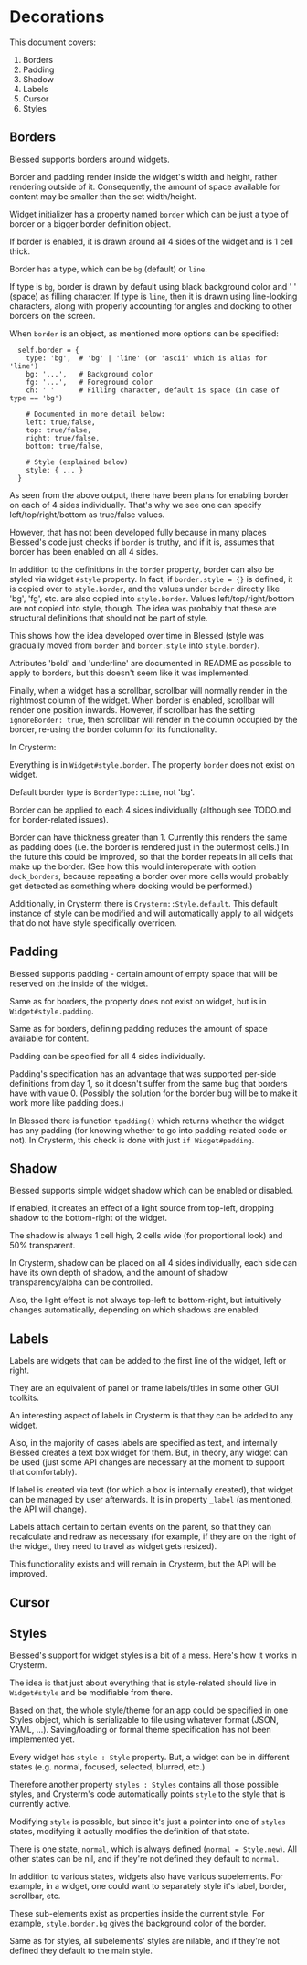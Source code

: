 # Decorations

This document covers:

1. Borders
2. Padding
3. Shadow
4. Labels
5. Cursor
6. Styles

## Borders

Blessed supports borders around widgets.

Border and padding render inside the widget's width and height, rather rendering outside of it. Consequently,
the amount of space available for content may be smaller than the set width/height.

Widget initializer has a property named `border` which can be just a type of border or a bigger border definition object.

If border is enabled, it is drawn around all 4 sides of the widget and is 1 cell thick.

Border has a type, which can be `bg` (default) or `line`.

If type is `bg`, border is drawn by default using black background color and ' ' (space) as filling character.
If type is `line`, then it is drawn using line-looking characters, along with properly accounting for angles and docking to other borders on the screen.

When `border` is an object, as mentioned more options can be specified:

```
  self.border = {
    type: 'bg',  # 'bg' | 'line' (or 'ascii' which is alias for 'line')
    bg: '...',   # Background color
    fg: '...',   # Foreground color
    ch: ' '      # Filling character, default is space (in case of type == 'bg')

    # Documented in more detail below:
    left: true/false,
    top: true/false,
    right: true/false,
    bottom: true/false,

    # Style (explained below)
    style: { ... }
  }
```

As seen from the above output, there have been plans for enabling border on each of 4 sides individually.
That's why we see one can specify left/top/right/bottom as true/false values.

However, that has not been developed fully because in many places Blessed's code just checks if
`border` is truthy, and if it is, assumes that border has been enabled on all 4 sides.

In addition to the definitions in the `border` property, border can also be styled via widget `#style` property.
In fact, if `border.style = {}` is defined, it is copied over to `style.border`, and the values under `border`
directly like 'bg', 'fg', etc. are also copied into `style.border`. Values left/top/right/bottom are not copied
into style, though. The idea was probably that these are structural definitions that should not be part
of style.

This shows how the idea developed over time in Blessed (style was gradually moved from `border` and `border.style`
into `style.border`).

Attributes 'bold' and 'underline' are documented in README as possible to apply to borders, but this doesn't
seem like it was implemented.

Finally, when a widget has a scrollbar, scrollbar will normally render in the rightmost column of the
widget. When border is enabled, scrollbar will render one position inwards. However, if scrollbar has the
setting `ignoreBorder: true`, then scrollbar will render in the column occupied by the border, re-using
the border column for its functionality.

In Crysterm:

Everything is in `Widget#style.border`. The property `border` does not exist on widget.

Default border type is `BorderType::Line`, not 'bg'.

Border can be applied to each 4 sides individually (although see TODO.md for border-related issues).

Border can have thickness greater than 1. Currently this renders the same as padding does (i.e. the
border is rendered just in the outermost cells.) In the future this could be improved, so that the
border repeats in all cells that make up the border. (See how this would interoperate with option
`dock_borders`, because repeating a border over more cells would probably get detected as something
where docking would be performed.)

Additionally, in Crysterm there is `Crysterm::Style.default`. This default instance of style can be
modified and will automatically apply to all widgets that do not have style specifically overriden.

## Padding

Blessed supports padding - certain amount of empty space that will be reserved on the inside of the widget.

Same as for borders, the property does not exist on widget, but is in `Widget#style.padding`.

Same as for borders, defining padding reduces the amount of space available for content.

Padding can be specified for all 4 sides individually.

Padding's specification has an advantage that was supported per-side definitions from day 1, so it
doesn't suffer from the same bug that borders have with value 0. (Possibly the solution for the border
bug will be to make it work more like padding does.)

In Blessed there is function `tpadding()` which returns whether the widget has any padding (for
knowing whether to go into padding-related code or not). In Crysterm, this check is done with
just `if Widget#padding`.

## Shadow

Blessed supports simple widget shadow which can be enabled or disabled.

If enabled, it creates an effect of a light source from top-left, dropping shadow to the
bottom-right of the widget.

The shadow is always 1 cell high, 2 cells wide (for proportional look) and 50% transparent.

In Crysterm, shadow can be placed on all 4 sides individually, each side can have its own
depth of shadow, and the amount of shadow transparency/alpha can be controlled.

Also, the light effect is not always top-left to bottom-right, but intuitively changes
automatically, depending on which shadows are enabled.

## Labels

Labels are widgets that can be added to the first line of the widget, left or right.

They are an equivalent of panel or frame labels/titles in some other GUI toolkits.

An interesting aspect of labels in Crysterm is that they can be added to any widget.

Also, in the majority of cases labels are specified as text, and internally Blessed creates
a text box widget for them. But, in theory, any widget can be used (just some API changes
are necessary at the moment to support that comfortably).

If label is created via text (for which a box is internally created), that widget can
be managed by user afterwards. It is in property `_label` (as mentioned, the API will change).

Labels attach certain to certain events on the parent, so that they can recalculate
and redraw as necessary (for example, if they are on the right of the widget, they need to
travel as widget gets resized).

This functionality exists and will remain in Crysterm, but the API will be improved.

## Cursor

## Styles

Blessed's support for widget styles is a bit of a mess. Here's how it works in Crysterm.

The idea is that just about everything that is style-related should live in `Widget#style`
and be modifiable from there.

Based on that, the whole style/theme for an app could be specified in one Styles
object, which is serializable to file using whatever format (JSON, YAML, ...).
Saving/loading or formal theme specification has not been implemented yet.

Every widget has `style : Style` property. But, a widget can be in different states (e.g.
normal, focused, selected, blurred, etc.)

Therefore another property `styles : Styles` contains all those possible styles, and
Crysterm's code automatically points `style` to the style that is currently active.

Modifying `style` is possible, but since it's just a pointer into one of `styles` states,
modifying it actually modifies the definition of that state.

There is one state, `normal`, which is always defined (`normal = Style.new`). All other
states can be nil, and if they're not defined they default to `normal`.

In addition to various states, widgets also have various subelements. For example, in a
widget, one could want to separately style it's label, border, scrollbar, etc.

These sub-elements exist as properties inside the current style. For example,
`style.border.bg` gives the background color of the border.

Same as for styles, all subelements' styles are nilable, and if they're not defined
they default to the main style.
